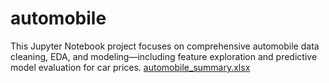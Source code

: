 # automobile
This Jupyter Notebook project focuses on comprehensive automobile data cleaning, EDA, and modeling—including feature exploration and predictive model evaluation for car prices.
[automobile_summary.xlsx](https://github.com/user-attachments/files/21178979/automobile_summary.xlsx)
